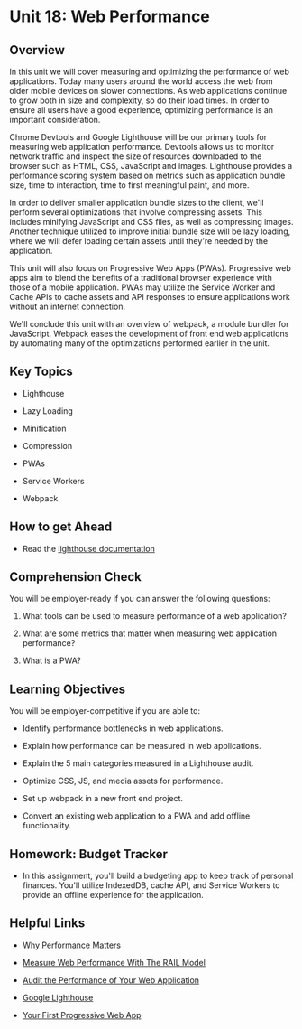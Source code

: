 # Unit 18: Web Performance

## Overview

In this unit we will cover measuring and optimizing the performance of web applications. Today many users around the world access the web from older mobile devices on slower connections. As web applications continue to grow both in size and complexity, so do their load times. In order to ensure all users have a good experience, optimizing performance is an important consideration.

Chrome Devtools and Google Lighthouse will be our primary tools for measuring web application performance. Devtools allows us to monitor network traffic and inspect the size of resources downloaded to the browser such as HTML, CSS, JavaScript and images. Lighthouse provides a performance scoring system based on metrics such as application bundle size, time to interaction, time to first meaningful paint, and more.

In order to deliver smaller application bundle sizes to the client, we'll perform several optimizations that involve compressing assets. This includes minifying JavaScript and CSS files, as well as compressing images. Another technique utilized to improve initial bundle size will be lazy loading, where we will defer loading certain assets until they're needed by the application.

This unit will also focus on Progressive Web Apps (PWAs). Progressive web apps aim to blend the benefits of a traditional browser experience with those of a mobile application. PWAs may utilize the Service Worker and Cache APIs to cache assets and API responses to ensure applications work without an internet connection.

We'll conclude this unit with an overview of webpack, a module bundler for JavaScript. Webpack eases the development of front end web applications by automating many of the optimizations performed earlier in the unit.

## Key Topics

- Lighthouse

- Lazy Loading

- Minification

- Compression

- PWAs

- Service Workers

- Webpack

## How to get Ahead

- Read the [lighthouse documentation](https://developers.google.com/web/tools/lighthouse/)

## Comprehension Check

You will be employer-ready if you can answer the following questions:

1. What tools can be used to measure performance of a web application?

2. What are some metrics that matter when measuring web application performance?

3. What is a PWA?

## Learning Objectives

You will be employer-competitive if you are able to:

- Identify performance bottlenecks in web applications.

- Explain how performance can be measured in web applications.

- Explain the 5 main categories measured in a Lighthouse audit.

- Optimize CSS, JS, and media assets for performance.

- Set up webpack in a new front end project.

- Convert an existing web application to a PWA and add offline functionality.

## Homework: Budget Tracker

- In this assignment, you'll build a budgeting app to keep track of personal finances. You'll utilize IndexedDB, cache API, and Service Workers to provide an offline experience for the application.

## Helpful Links

- [Why Performance Matters](https://developers.google.com/web/fundamentals/performance/why-performance-matters/)

- [Measure Web Performance With The RAIL Model](https://developers.google.com/web/fundamentals/performance/rail)

- [Audit the Performance of Your Web Application](https://developers.google.com/web/fundamentals/performance/audit/)

- [Google Lighthouse](https://developers.google.com/web/tools/lighthouse/)

- [Your First Progressive Web App](https://developers.google.com/web/fundamentals/codelabs/your-first-pwapp/)
